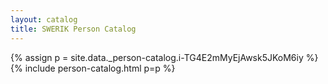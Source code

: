 ```yaml
---
layout: catalog
title: SWERIK Person Catalog
---
```

{% assign p = site.data._person-catalog.i-TG4E2mMyEjAwsk5JKoM6iy %}
{% include person-catalog.html p=p %}

